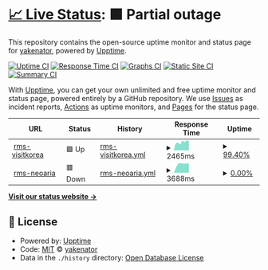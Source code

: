 # [📈 Live Status](https://yakenator.github.io/upptime): <!--live status--> **🟧 Partial outage**

This repository contains the open-source uptime monitor and status page for [yakenator](https://yakenator.github.io/upptime), powered by [Upptime](https://github.com/upptime/upptime).

[![Uptime CI](https://github.com/yakenator/upptime/workflows/Uptime%20CI/badge.svg)](https://github.com/yakenator/upptime/actions?query=workflow%3A%22Uptime+CI%22)
[![Response Time CI](https://github.com/yakenator/upptime/workflows/Response%20Time%20CI/badge.svg)](https://github.com/yakenator/upptime/actions?query=workflow%3A%22Response+Time+CI%22)
[![Graphs CI](https://github.com/yakenator/upptime/workflows/Graphs%20CI/badge.svg)](https://github.com/yakenator/upptime/actions?query=workflow%3A%22Graphs+CI%22)
[![Static Site CI](https://github.com/yakenator/upptime/workflows/Static%20Site%20CI/badge.svg)](https://github.com/yakenator/upptime/actions?query=workflow%3A%22Static+Site+CI%22)
[![Summary CI](https://github.com/yakenator/upptime/workflows/Summary%20CI/badge.svg)](https://github.com/yakenator/upptime/actions?query=workflow%3A%22Summary+CI%22)

With [Upptime](https://upptime.js.org), you can get your own unlimited and free uptime monitor and status page, powered entirely by a GitHub repository. We use [Issues](https://github.com/yakenator/upptime/issues) as incident reports, [Actions](https://github.com/yakenator/upptime/actions) as uptime monitors, and [Pages](https://yakenator.github.io/upptime) for the status page.

<!--start: status pages-->
<!-- This summary is generated by Upptime (https://github.com/upptime/upptime) -->
<!-- Do not edit this manually, your changes will be overwritten -->
<!-- prettier-ignore -->
| URL | Status | History | Response Time | Uptime |
| --- | ------ | ------- | ------------- | ------ |
| <img alt="" src="https://icons.duckduckgo.com/ip3/conlab.visitkorea.or.kr.ico" height="13"> [rms-visitkorea](https://conlab.visitkorea.or.kr/conlab) | 🟩 Up | [rms-visitkorea.yml](https://github.com/yakenator/upptime/commits/HEAD/history/rms-visitkorea.yml) | <details><summary><img alt="Response time graph" src="./graphs/rms-visitkorea/response-time-week.png" height="20"> 2465ms</summary><br><a href="https://yakenator.github.io/upptime/history/rms-visitkorea"><img alt="Response time 2274" src="https://img.shields.io/endpoint?url=https%3A%2F%2Fraw.githubusercontent.com%2Fyakenator%2Fupptime%2FHEAD%2Fapi%2Frms-visitkorea%2Fresponse-time.json"></a><br><a href="https://yakenator.github.io/upptime/history/rms-visitkorea"><img alt="24-hour response time 2922" src="https://img.shields.io/endpoint?url=https%3A%2F%2Fraw.githubusercontent.com%2Fyakenator%2Fupptime%2FHEAD%2Fapi%2Frms-visitkorea%2Fresponse-time-day.json"></a><br><a href="https://yakenator.github.io/upptime/history/rms-visitkorea"><img alt="7-day response time 2465" src="https://img.shields.io/endpoint?url=https%3A%2F%2Fraw.githubusercontent.com%2Fyakenator%2Fupptime%2FHEAD%2Fapi%2Frms-visitkorea%2Fresponse-time-week.json"></a><br><a href="https://yakenator.github.io/upptime/history/rms-visitkorea"><img alt="30-day response time 2251" src="https://img.shields.io/endpoint?url=https%3A%2F%2Fraw.githubusercontent.com%2Fyakenator%2Fupptime%2FHEAD%2Fapi%2Frms-visitkorea%2Fresponse-time-month.json"></a><br><a href="https://yakenator.github.io/upptime/history/rms-visitkorea"><img alt="1-year response time 2190" src="https://img.shields.io/endpoint?url=https%3A%2F%2Fraw.githubusercontent.com%2Fyakenator%2Fupptime%2FHEAD%2Fapi%2Frms-visitkorea%2Fresponse-time-year.json"></a></details> | <details><summary><a href="https://yakenator.github.io/upptime/history/rms-visitkorea">99.40%</a></summary><a href="https://yakenator.github.io/upptime/history/rms-visitkorea"><img alt="All-time uptime 86.55%" src="https://img.shields.io/endpoint?url=https%3A%2F%2Fraw.githubusercontent.com%2Fyakenator%2Fupptime%2FHEAD%2Fapi%2Frms-visitkorea%2Fuptime.json"></a><br><a href="https://yakenator.github.io/upptime/history/rms-visitkorea"><img alt="24-hour uptime 95.81%" src="https://img.shields.io/endpoint?url=https%3A%2F%2Fraw.githubusercontent.com%2Fyakenator%2Fupptime%2FHEAD%2Fapi%2Frms-visitkorea%2Fuptime-day.json"></a><br><a href="https://yakenator.github.io/upptime/history/rms-visitkorea"><img alt="7-day uptime 99.40%" src="https://img.shields.io/endpoint?url=https%3A%2F%2Fraw.githubusercontent.com%2Fyakenator%2Fupptime%2FHEAD%2Fapi%2Frms-visitkorea%2Fuptime-week.json"></a><br><a href="https://yakenator.github.io/upptime/history/rms-visitkorea"><img alt="30-day uptime 99.86%" src="https://img.shields.io/endpoint?url=https%3A%2F%2Fraw.githubusercontent.com%2Fyakenator%2Fupptime%2FHEAD%2Fapi%2Frms-visitkorea%2Fuptime-month.json"></a><br><a href="https://yakenator.github.io/upptime/history/rms-visitkorea"><img alt="1-year uptime 99.70%" src="https://img.shields.io/endpoint?url=https%3A%2F%2Fraw.githubusercontent.com%2Fyakenator%2Fupptime%2FHEAD%2Fapi%2Frms-visitkorea%2Fuptime-year.json"></a></details>
| <img alt="" src="https://icons.duckduckgo.com/ip3/rms.neoaria.io.ico" height="13"> [rms-neoaria](https://rms.neoaria.io/conlab) | 🟥 Down | [rms-neoaria.yml](https://github.com/yakenator/upptime/commits/HEAD/history/rms-neoaria.yml) | <details><summary><img alt="Response time graph" src="./graphs/rms-neoaria/response-time-week.png" height="20"> 3688ms</summary><br><a href="https://yakenator.github.io/upptime/history/rms-neoaria"><img alt="Response time 3190" src="https://img.shields.io/endpoint?url=https%3A%2F%2Fraw.githubusercontent.com%2Fyakenator%2Fupptime%2FHEAD%2Fapi%2Frms-neoaria%2Fresponse-time.json"></a><br><a href="https://yakenator.github.io/upptime/history/rms-neoaria"><img alt="24-hour response time 0" src="https://img.shields.io/endpoint?url=https%3A%2F%2Fraw.githubusercontent.com%2Fyakenator%2Fupptime%2FHEAD%2Fapi%2Frms-neoaria%2Fresponse-time-day.json"></a><br><a href="https://yakenator.github.io/upptime/history/rms-neoaria"><img alt="7-day response time 3688" src="https://img.shields.io/endpoint?url=https%3A%2F%2Fraw.githubusercontent.com%2Fyakenator%2Fupptime%2FHEAD%2Fapi%2Frms-neoaria%2Fresponse-time-week.json"></a><br><a href="https://yakenator.github.io/upptime/history/rms-neoaria"><img alt="30-day response time 3056" src="https://img.shields.io/endpoint?url=https%3A%2F%2Fraw.githubusercontent.com%2Fyakenator%2Fupptime%2FHEAD%2Fapi%2Frms-neoaria%2Fresponse-time-month.json"></a><br><a href="https://yakenator.github.io/upptime/history/rms-neoaria"><img alt="1-year response time 3068" src="https://img.shields.io/endpoint?url=https%3A%2F%2Fraw.githubusercontent.com%2Fyakenator%2Fupptime%2FHEAD%2Fapi%2Frms-neoaria%2Fresponse-time-year.json"></a></details> | <details><summary><a href="https://yakenator.github.io/upptime/history/rms-neoaria">0.00%</a></summary><a href="https://yakenator.github.io/upptime/history/rms-neoaria"><img alt="All-time uptime 41.81%" src="https://img.shields.io/endpoint?url=https%3A%2F%2Fraw.githubusercontent.com%2Fyakenator%2Fupptime%2FHEAD%2Fapi%2Frms-neoaria%2Fuptime.json"></a><br><a href="https://yakenator.github.io/upptime/history/rms-neoaria"><img alt="24-hour uptime 0.00%" src="https://img.shields.io/endpoint?url=https%3A%2F%2Fraw.githubusercontent.com%2Fyakenator%2Fupptime%2FHEAD%2Fapi%2Frms-neoaria%2Fuptime-day.json"></a><br><a href="https://yakenator.github.io/upptime/history/rms-neoaria"><img alt="7-day uptime 0.00%" src="https://img.shields.io/endpoint?url=https%3A%2F%2Fraw.githubusercontent.com%2Fyakenator%2Fupptime%2FHEAD%2Fapi%2Frms-neoaria%2Fuptime-week.json"></a><br><a href="https://yakenator.github.io/upptime/history/rms-neoaria"><img alt="30-day uptime 0.00%" src="https://img.shields.io/endpoint?url=https%3A%2F%2Fraw.githubusercontent.com%2Fyakenator%2Fupptime%2FHEAD%2Fapi%2Frms-neoaria%2Fuptime-month.json"></a><br><a href="https://yakenator.github.io/upptime/history/rms-neoaria"><img alt="1-year uptime 0.00%" src="https://img.shields.io/endpoint?url=https%3A%2F%2Fraw.githubusercontent.com%2Fyakenator%2Fupptime%2FHEAD%2Fapi%2Frms-neoaria%2Fuptime-year.json"></a></details>

<!--end: status pages-->

[**Visit our status website →**](https://yakenator.github.io/upptime)

## 📄 License

- Powered by: [Upptime](https://github.com/upptime/upptime)
- Code: [MIT](./LICENSE) © [yakenator](https://yakenator.github.io/upptime)
- Data in the `./history` directory: [Open Database License](https://opendatacommons.org/licenses/odbl/1-0/)
